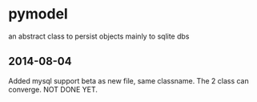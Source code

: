 pymodel
=======

an abstract class to persist objects mainly to sqlite dbs

2014-08-04
----------

Added mysql support beta as new file, same classname. The 2 class can converge. NOT DONE YET.